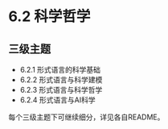 # 6.2 科学哲学

## 三级主题

- 6.2.1 形式语言的科学基础
- 6.2.2 形式语言与科学建模
- 6.2.3 形式语言与科学哲学
- 6.2.4 形式语言与AI科学

每个三级主题下可继续细分，详见各自README。 